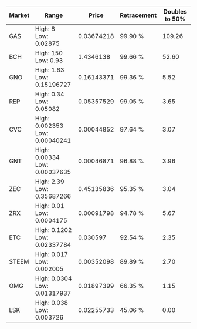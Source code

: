 | Market | Range | Price| Retracement | Doubles to 50% |
| --- | --- | --- | --- | --- |
| GAS | High: 8<br />Low: 0.02875 | 0.03674218 | 99.90 % | 109.26 |
| BCH | High: 150<br />Low: 0.93 | 1.4346138 | 99.66 % | 52.60 |
| GNO | High: 1.63<br />Low: 0.15196727 | 0.16143371 | 99.36 % | 5.52 |
| REP | High: 0.34<br />Low: 0.05082 | 0.05357529 | 99.05 % | 3.65 |
| CVC | High: 0.002353<br />Low: 0.00040241 | 0.00044852 | 97.64 % | 3.07 |
| GNT | High: 0.00334<br />Low: 0.00037635 | 0.00046871 | 96.88 % | 3.96 |
| ZEC | High: 2.39<br />Low: 0.35687266 | 0.45135836 | 95.35 % | 3.04 |
| ZRX | High: 0.01<br />Low: 0.0004175 | 0.00091798 | 94.78 % | 5.67 |
| ETC | High: 0.1202<br />Low: 0.02337784 | 0.030597 | 92.54 % | 2.35 |
| STEEM | High: 0.017<br />Low: 0.002005 | 0.00352098 | 89.89 % | 2.70 |
| OMG | High: 0.0304<br />Low: 0.01317937 | 0.01897399 | 66.35 % | 1.15 |
| LSK | High: 0.038<br />Low: 0.003726 | 0.02255733 | 45.06 % | 0.00 |
